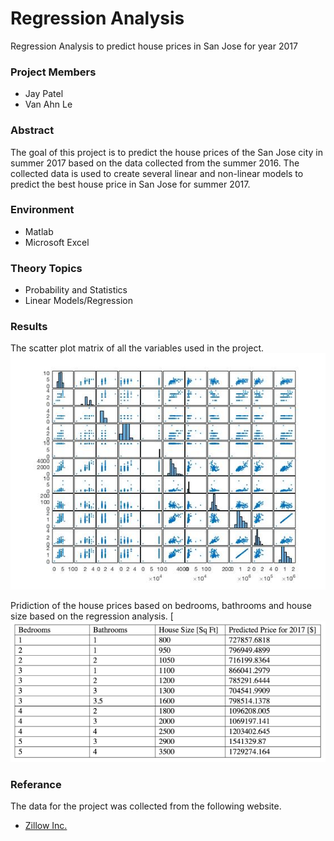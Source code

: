 # Regression Analysis
Regression Analysis to predict house prices in San Jose for year 2017

### Project Members
- Jay Patel
- Van Ahn Le

### Abstract 
The goal of this project is to predict the house prices of the San Jose city in summer 2017 based on the data collected from the summer 2016. The collected data is used to create several linear and non-linear models to predict the best house price in San Jose for summer 2017.

### Environment
- Matlab 
- Microsoft Excel 

### Theory Topics
- Probability and Statistics
- Linear Models/Regression

### Results
The scatter plot matrix of all the variables used in the project.
![Scatter Plot Matrix](https://raw.githubusercontent.com/jbp261/REGRESSION-ANALYSIS/master/Scatter_plot_matrix_.jpg "Scatter Plot Matrix")

Pridiction of the house prices based on bedrooms, bathrooms and house size based on the regression analysis. 
[![Prediction Table](https://raw.githubusercontent.com/jbp261/REGRESSION-ANALYSIS/master/Prediction.png "Prediction Table")

### Referance
The data for the project was collected from the following website.
- [Zillow Inc.](https://www.zillow.com/ "Zillow Inc.")
